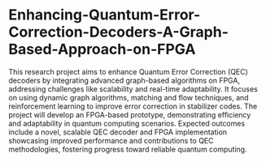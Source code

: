 # Enhancing-Quantum-Error-Correction-Decoders-A-Graph-Based-Approach-on-FPGA

This research project aims to enhance Quantum Error Correction (QEC) decoders by integrating advanced graph-based algorithms on FPGA, addressing challenges like scalability and real-time adaptability. It focuses on using dynamic graph algorithms, matching and flow techniques, and reinforcement learning to improve error correction in stabilizer codes. The project will develop an FPGA-based prototype, demonstrating efficiency and adaptability in quantum computing scenarios. Expected outcomes include a novel, scalable QEC decoder and FPGA implementation showcasing improved performance and contributions to QEC methodologies, fostering progress toward reliable quantum computing.

